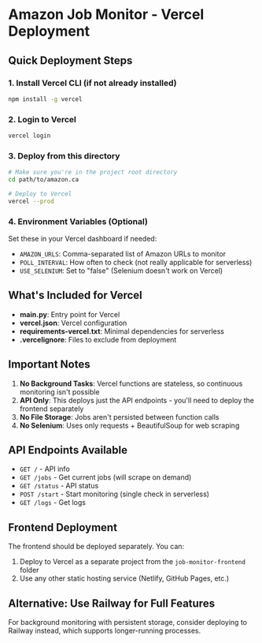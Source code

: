 # Amazon Job Monitor - Vercel Deployment

## Quick Deployment Steps

### 1. Install Vercel CLI (if not already installed)
```bash
npm install -g vercel
```

### 2. Login to Vercel
```bash
vercel login
```

### 3. Deploy from this directory
```bash
# Make sure you're in the project root directory
cd path/to/amazon.ca

# Deploy to Vercel
vercel --prod
```

### 4. Environment Variables (Optional)
Set these in your Vercel dashboard if needed:
- `AMAZON_URLS`: Comma-separated list of Amazon URLs to monitor
- `POLL_INTERVAL`: How often to check (not really applicable for serverless)
- `USE_SELENIUM`: Set to "false" (Selenium doesn't work on Vercel)

## What's Included for Vercel

- **main.py**: Entry point for Vercel
- **vercel.json**: Vercel configuration
- **requirements-vercel.txt**: Minimal dependencies for serverless
- **.vercelignore**: Files to exclude from deployment

## Important Notes

1. **No Background Tasks**: Vercel functions are stateless, so continuous monitoring isn't possible
2. **API Only**: This deploys just the API endpoints - you'll need to deploy the frontend separately
3. **No File Storage**: Jobs aren't persisted between function calls
4. **No Selenium**: Uses only requests + BeautifulSoup for web scraping

## API Endpoints Available

- `GET /` - API info
- `GET /jobs` - Get current jobs (will scrape on demand)
- `GET /status` - API status
- `POST /start` - Start monitoring (single check in serverless)
- `GET /logs` - Get logs

## Frontend Deployment

The frontend should be deployed separately. You can:
1. Deploy to Vercel as a separate project from the `job-monitor-frontend` folder
2. Use any other static hosting service (Netlify, GitHub Pages, etc.)

## Alternative: Use Railway for Full Features

For background monitoring with persistent storage, consider deploying to Railway instead, which supports longer-running processes.